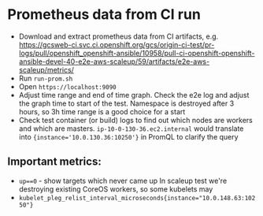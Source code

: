 Prometheus data from CI run
====

* Download and extract prometheus data from CI artifacts, e.g. https://gcsweb-ci.svc.ci.openshift.org/gcs/origin-ci-test/pr-logs/pull/openshift_openshift-ansible/10958/pull-ci-openshift-openshift-ansible-devel-40-e2e-aws-scaleup/59/artifacts/e2e-aws-scaleup/metrics/
* Run `run-prom.sh`
* Open `https://localhost:9090`
* Adjust time range and end of time graph.
  Check the e2e log and adjust the graph time to start of the test. Namespace is destroyed after 3 hours, so 
  3h time range is a good choice for a start
* Check test container (or build) logs to find out which nodes are workers and which are masters.
  `ip-10-0-130-36.ec2.internal` would translate into `{instance='10.0.130.36:10250'}` in PromQL to clarify the query

## Important metrics:

* `up==0` - show targets which never came up
  In scaleup test we're destroying existing CoreOS workers, so some kubelets may 
* `kubelet_pleg_relist_interval_microseconds{instance="10.0.148.63:10250"}`
